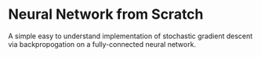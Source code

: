 # Neural Network from Scratch
A simple easy to understand implementation of stochastic gradient descent via backpropogation on a fully-connected neural network.
